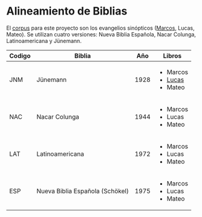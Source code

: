 # Alineamiento de Biblias

El [corpus](https://github.com/GIL-UNAM/SpanishParaphraseCorpora/tree/main/Biblias) para este proyecto son los evangelios sinópticos ([Marcos](https://github.com/GIL-UNAM/SpanishParaphraseCorpora/tree/main/Biblias/Marcos), Lucas, Mateo). Se utilizan cuatro versiones: Nueva Biblia Española, Nacar Colunga, Latinoamericana y Jünemann.

| Codigo | Biblia | Año | Libros |
| --- | --- | --- | --- |
| JNM | Jünemann | 1928 | <ul><li>Marcos</li> <li>[Lucas](https://github.com/GIL-UNAM/SpanishParaphraseCorpora/blob/main/Biblias/Marcos/JNMMAR.txt)</li> <li>Mateo</li></ul> |
| NAC | Nacar Colunga | 1944 |  <ul><li>Marcos</li> <li>Lucas</li> <li>Mateo</li></ul>  |
| LAT | Latinoamericana | 1972 |  <ul><li>Marcos</li> <li>Lucas</li> <li>Mateo</li></ul>  |
| ESP | Nueva Biblia Española (Schökel) | 1975 |  <ul><li>Marcos</li> <li>Lucas</li> <li>Mateo</li></ul>  |
